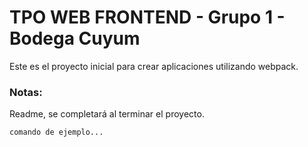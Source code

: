 # TPO WEB FRONTEND - Grupo 1 - Bodega Cuyum 

Este es el proyecto inicial para crear aplicaciones utilizando webpack.

### Notas:

Readme, se completará al terminar el proyecto.

```
comando de ejemplo...
```

